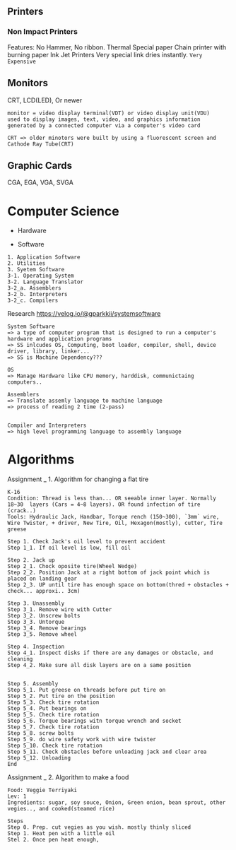 ## Printers


### Non Impact Printers
Features: No Hammer, No ribbon. Thermal Special paper Chain printer with burning paper Ink Jet Printers Very special link dries instantly. `Very Expensive`

## Monitors
CRT, LCD(LED), Or newer

```
monitor = video display terminal(VDT) or video display unit(VDU)
used to display images, text, video, and graphics information generated by a connected computer via a computer's video card

CRT => older minotors were built by using a fluorescent screen and Cathode Ray Tube(CRT)
```


## Graphic Cards
CGA, EGA, VGA, SVGA


# Computer Science
* Hardware 


* Software
```
1. Application Software
2. Utilities
3. Syetem Software
3-1. Operating System
3-2. Language Translator
3-2_a. Assemblers
3-2_b. Interpreters
3-2_c. Compilers
```

Research
https://velog.io/@gparkkii/systemsoftware
```
System Software
=> a type of computer program that is designed to run a computer's hardware and application programs
=> SS inlcudes OS, Computing, boot loader, compiler, shell, device driver, library, linker...
=> SS is Machine Dependency???

OS 
=> Manage Hardware like CPU memory, harddisk, communictaing computers..

Assemblers
=> Translate assemly language to machine language
=> process of reading 2 time (2-pass)


Compiler and Interpreters
=> high level programming language to assembly language

```

# Algorithms

Assignment _ 1. Algorithm for changing a flat tire
```
K-16
Condition: Thread is less than... OR seeable inner layer. Normally 18~30  layers (Cars = 4~8 layers). OR found infection of tire (crack..)
Tools: Hydraulic Jack, Handbar, Torque rench (150~300), `3mm` wire, Wire Twister, + driver, New Tire, Oil, Hexagon(mostly), cutter, Tire greese

Step 1. Check Jack's oil level to prevent accident
Step 1_1. If oil level is low, fill oil

Step 2. Jack up
Step 2_1. Chock oposite tire(Wheel Wedge)
Step 2_2. Position Jack at a right bottom of jack point which is placed on landing gear
Step 2_3. UP until tire has enough space on bottom(thred + obstacles + check... approxi.. 3cm)

Step 3. Unassembly
Step 3_1. Remove wire with Cutter
Step 3_2. Unscrew bolts
Step 3_3. Untorque
Step 3_4. Remove bearings
Step 3_5. Remove wheel

Step 4. Inspection
Step 4_1. Inspect disks if there are any damages or obstacle, and cleaning
Step 4_2. Make sure all disk layers are on a same position


Step 5. Assembly
Step 5_1. Put greese on threads before put tire on
Step 5_2. Put tire on the position
Step 5_3. Check tire rotation
Step 5_4. Put bearings on
Step 5_5. Check tire rotation
Step 5_6. Torque bearings witn torque wrench and socket
Step 5_7. Check tire rotation
Step 5_8. screw bolts
Step 5_9. do wire safety work with wire twister
Step 5_10. Check tire rotation
Step 5_11. Check obstacles before unloading jack and clear area
Step 5_12. Unloading
End

```
Assignment _ 2. Algorithm to make a food
```
Food: Veggie Terriyaki
Lev: 1
Ingredients: sugar, soy souce, Onion, Green onion, bean sprout, other vegies.., and cooked(steamed rice)

Steps
Step 0. Prep. cut vegies as you wish. mostly thinly sliced
Step 1. Heat pen with a little oil
Stel 2. Once pen heat enough, 
```